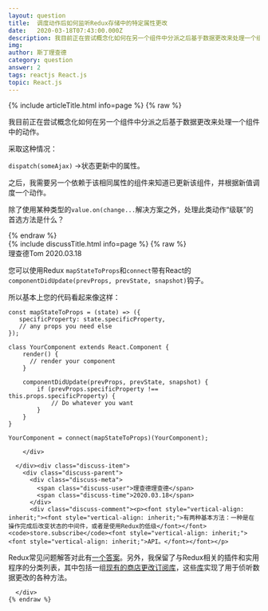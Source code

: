 ```yaml
---
layout: question
title:  调度动作后如何监听Redux存储中的特定属性更改
date:   2020-03-18T07:43:00.000Z
description: 我目前正在尝试概念化如何在另一个组件中分派之后基于数据更改来处理一个组件中的动作。采取这种情况：dispatch(someAjax) ->状态更新...
img: 
author: 斯丁理查德
category: question
answer: 2
tags: reactjs React.js
topic: React.js
---
```

<div class="article-root">
  <div class="article">
    {% include articleTitle.html info=page %}
    {% raw %}
    <div class="article-content"><p><font style="vertical-align: inherit;"><font style="vertical-align: inherit;">我目前正在尝试概念化如何在另一个组件中分派之后基于数据更改来处理一个组件中的动作。</font></font></p>

<p><font style="vertical-align: inherit;"><font style="vertical-align: inherit;">采取这种情况：</font></font></p>

<p><code>dispatch(someAjax)</code><font style="vertical-align: inherit;"><font style="vertical-align: inherit;"> -&gt;状态更新中的属性。</font></font></p>

<p><font style="vertical-align: inherit;"><font style="vertical-align: inherit;">之后，我需要另一个依赖于该相同属性的组件来知道已更新该组件，并根据新值调度一个动作。</font></font></p>

<p><font style="vertical-align: inherit;"><font style="vertical-align: inherit;">除了使用某种类型的</font></font><code>value.on(change...</code><font style="vertical-align: inherit;"><font style="vertical-align: inherit;">解决方案之外，处理此类动作“级联”的首选方法是什么？</font></font></p></div>
    {% endraw %}
  </div>

  <div class="discuss-wrapper">
    {% include discussTitle.html info=page %}
    {% raw %}
    <div class="discuss-item">
        <div class="discuss-parent">
          <div class="discuss-meta">
            <span class="discuss-user">理查德Tom</span>
            <span class="discuss-time">2020.03.18</span>
          </div>
          <div class="discuss-comment"><p><font style="vertical-align: inherit;"><font style="vertical-align: inherit;">您可以使用Redux </font></font><code>mapStateToProps</code><font style="vertical-align: inherit;"><font style="vertical-align: inherit;">和</font></font><code>connect</code><font style="vertical-align: inherit;"><font style="vertical-align: inherit;">带有React的</font></font><code>componentDidUpdate(prevProps, prevState, snapshot)</code><font style="vertical-align: inherit;"><font style="vertical-align: inherit;">钩子。</font></font></p>

<p><font style="vertical-align: inherit;"><font style="vertical-align: inherit;">所以基本上您的代码看起来像这样：</font></font></p>

<pre><code>const mapStateToProps = (state) =&gt; ({ <font></font>
   specificProperty: state.specificProperty,<font></font>
   // any props you need else<font></font>
});<font></font>
<font></font>
class YourComponent extends React.Component {<font></font>
    render() {<font></font>
      // render your component  <font></font>
    }<font></font>
<font></font>
    componentDidUpdate(prevProps, prevState, snapshot) {<font></font>
        if (prevProps.specificProperty !== this.props.specificProperty) {<font></font>
            // Do whatever you want<font></font>
        }<font></font>
    }<font></font>
}<font></font>
<font></font>
YourComponent = connect(mapStateToProps)(YourComponent);<font></font>
</code></pre></div>
        </div>
        
      </div><div class="discuss-item">
        <div class="discuss-parent">
          <div class="discuss-meta">
            <span class="discuss-user">理查德理查德</span>
            <span class="discuss-time">2020.03.18</span>
          </div>
          <div class="discuss-comment"><p><font style="vertical-align: inherit;"><font style="vertical-align: inherit;">有两种基本方法：一种是在操作完成后改变状态的中间件，或者是使用Redux的低级</font></font><code>store.subscribe</code><font style="vertical-align: inherit;"><font style="vertical-align: inherit;">API。</font></font></p>

<p><font style="vertical-align: inherit;"><font style="vertical-align: inherit;">Redux常见问题解答对此有</font></font><a href="https://redux.js.org/faq/store-setup#how-do-i-subscribe-to-only-a-portion-of-the-state-can-i-get-the-dispatched-action-as-part-of-the-subscription" rel="noreferrer"><font style="vertical-align: inherit;"><font style="vertical-align: inherit;">一个答案</font></font></a><font style="vertical-align: inherit;"><font style="vertical-align: inherit;">。</font><font style="vertical-align: inherit;">另外，我保留了与Redux相关的插件和实用程序的分类列表，其中包括一组</font></font><a href="https://github.com/markerikson/redux-ecosystem-links/blob/master/store.md#store-change-subscriptions" rel="noreferrer"><font style="vertical-align: inherit;"><font style="vertical-align: inherit;">现有的商店更改订阅库</font></font></a><font style="vertical-align: inherit;"><font style="vertical-align: inherit;">，这些</font><a href="https://github.com/markerikson/redux-ecosystem-links/blob/master/store.md#store-change-subscriptions" rel="noreferrer"><font style="vertical-align: inherit;">库</font></a><font style="vertical-align: inherit;">实现了用于侦听数据更改的各种方法。</font></font></p></div>
        </div>
        
      </div>
    {% endraw %}
  </div>
<div>
